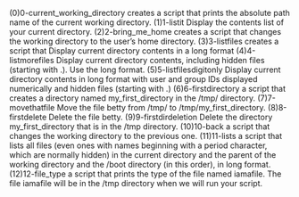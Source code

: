 (0)0-current_working_directory creates a script that prints the absolute path name of the current working directory. (1)1-listit Display the contents list of your current directory. (2)2-bring_me_home creates a script that changes the working directory to the user’s home directory. (3)3-listfiles creates a script that Display current directory contents in a long format (4)4-listmorefiles Display current directory contents, including hidden files (starting with .). Use the long format. (5)5-listfilesdigitonly Display current directory contents in long format with user and group IDs displayed numerically and hidden files (starting with .) (6)6-firstdirectory a script that creates a directory named my_first_directory in the /tmp/ directory. (7)7-movethatfile Move the file betty from /tmp/ to /tmp/my_first_directory. (8)8-firstdelete Delete the file betty. (9)9-firstdirdeletion Delete the directory my_first_directory that is in the /tmp directory. (10)10-back a script that changes the working directory to the previous one. (11)11-lists a script that lists all files (even ones with names beginning with a period character, which are normally hidden) in the current directory and the parent of the working directory and the /boot directory (in this order), in long format. (12)12-file_type a script that prints the type of the file named iamafile. The file iamafile will be in the /tmp directory when we will run your script.
